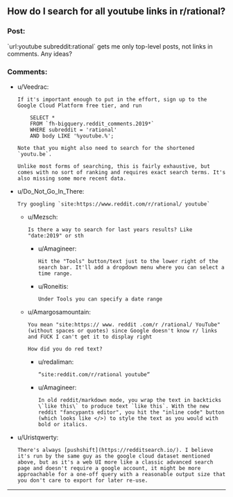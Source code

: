 ## How do I search for all youtube links in r/rational?

### Post:

\`url:youtube subreddit:rational\` gets me only top-level posts, not links in comments. Any ideas?

### Comments:

- u/Veedrac:
  ```
  If it's important enough to put in the effort, sign up to the Google Cloud Platform free tier, and run

      SELECT *
      FROM `fh-bigquery.reddit_comments.2019*`
      WHERE subreddit = 'rational'
      AND body LIKE '%youtube.%';

  Note that you might also need to search for the shortened `youtu.be`.

  Unlike most forms of searching, this is fairly exhaustive, but comes with no sort of ranking and requires exact search terms. It's also missing some more recent data.
  ```

- u/Do_Not_Go_In_There:
  ```
  Try googling `site:https://www.reddit.com/r/rational/ youtube`
  ```

  - u/Mezsch:
    ```
    Is there a way to search for last years results? Like "date:2019" or sth
    ```

    - u/Amagineer:
      ```
      Hit the "Tools" button/text just to the lower right of the search bar. It'll add a dropdown menu where you can select a time range.
      ```

    - u/Roneitis:
      ```
      Under Tools you can specify a date range
      ```

  - u/Amargosamountain:
    ```
    You mean "site:https:// www. reddit .com/r /rational/ YouTube" (without spaces or quotes) since Google doesn't know r/ links and FUCK I can't get it to display right 

    How did you do red text?
    ```

    - u/redaliman:
      ```
      “site:reddit.com/r/rational youtube“
      ```

    - u/Amagineer:
      ```
      In old reddit/markdown mode, you wrap the text in backticks \`like this\` to produce text `like this`. With the new reddit "fancypants editor", you hit the "inline code" button (which looks like </>) to style the text as you would with bold or italics.
      ```

- u/Uristqwerty:
  ```
  There's always [pushshift](https://redditsearch.io/). I believe it's run by the same guy as the google cloud dataset mentioned above, but as it's a web UI more like a classic advanced search page and doesn't require a google account, it might be more approachable for a one-off query with a reasonable output size that you don't care to export for later re-use.
  ```

---

